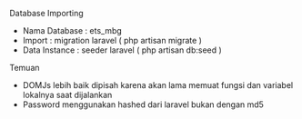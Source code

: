 Database Importing
* Nama Database : ets_mbg
* Import        : migration laravel ( php artisan migrate )
* Data Instance : seeder laravel ( php artisan db:seed )

Temuan 
* DOMJs lebih baik dipisah karena akan lama memuat fungsi dan variabel lokalnya saat dijalankan
* Password menggunakan hashed dari laravel bukan dengan md5
